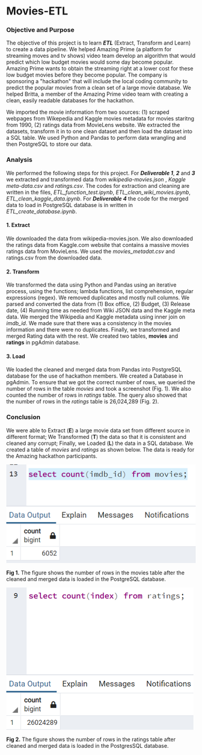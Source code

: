 # Movies-ETL

### **Objective and Purpose**

The objective of this project is to learn **_ETL_** (Extract, Transform and Learn) to create a data pipeline. We helped Amazing Prime (a platform for streaming moves and tv shows) video team develop an algorithm that would predict which low budget movies would some day become popular. Amazing Prime wants to obtain the streaming right at a lower cost for these low budget movies before they become popular. The company is sponsoring a "hackathon" that will include the local coding community to predict the popular movies from a clean set of a large movie database. We helped Britta, a member of the Amazing Prime video team with creating a clean, easily readable databases for the hackathon.

 We imported the movie information from two sources: (1) scraped webpages from Wikepedia and Kaggle movies metadata for movies staritng from 1990, (2) ratings data from MovieLens website. We extracted the datasets, transform it in to one clean dataset and then load the dataset into a SQL table. We used Python and Pandas to perform data wrangling and then PostgreSQL to store our data. 

 ### **Analysis**

 We performed the following steps for this project. For **_Deliverable 1_**, **_2_** and **_3_** we extracted and transformed data from _wikipedia-movies.json_ , _Kaggle meta-data.csv_ and _ratings.csv_. The codes for extraction and cleaning are written in the files, *ETL_function_test.ipynb*, *ETL_clean_wiki_movies.ipynb*, *ETL_clean_kaggle_data.ipynb*. For **_Deliverable 4_** the code for the merged data to load in PostgreSQL database is in written in *ETL_create_database.ipynb*.
 
 #### **1. Extract**

We downloaded the data from wikipedia-movies.json. We also downloaded the ratings data from Kaggle.com website that contains a massive movies ratings data from MovieLens. We used the *movies_metadat.csv* and ratings.csv from the downloaded data. 

#### **2. Transform**

 We transformed the data using Python and Pandas using an iterative process, using the functions; lambda functions, list comprehension, regular expressions (regex). We removed duplicates and mostly null columns. We parsed and converted the data from (1) Box office, (2) Budget, (3) Release date, (4) Running time as needed from Wiki JSON data and the Kaggle meta data. We merged the Wikipedia and Kaggle metadata using inner join on *imdb_id*. We made sure that there was a consistency in the movies information and there were no duplicates. Finally, we transformed and merged Rating data with the rest. We created two tables, **movies** and **ratings** in pgAdmin database. 

#### **3. Load**

We loaded the cleaned and merged data from Pandas into PostgreSQL database for the use of hackathon members. We created a Database in pgAdmin. To ensure that we got the correct number of rows, we queried the number of rows in the table _movies_ and took a screenshot (Fig. 1). We also counted the number of rows in _ratings_ table. The query also showed that the number of rows in the _ratings_ table is 26,024,289 (Fig. 2).

### **Conclusion**

We were able to Extract (**E**) a large movie data set from different source in different format; We Transformed (**T**) the data so that it is consistent and cleaned any corrupt; Finally, we Loaded (**L**) the data in a SQL database. We created a table of _movies_ and _ratings_ as shown below. The data is ready for the Amazing hackathon participants. 

<img src = 'Resources/movies_query.png'> 

**Fig 1.** The figure shows the number of rows in the movies table after the cleaned and merged data is loaded in the PostgreSQL database. 

<img src = 'Resources/ratings_query.png'>

**Fig 2.** The figure shows the number of rows in the ratings table after cleaned and merged data is loaded in the PostgresSQL database. 
